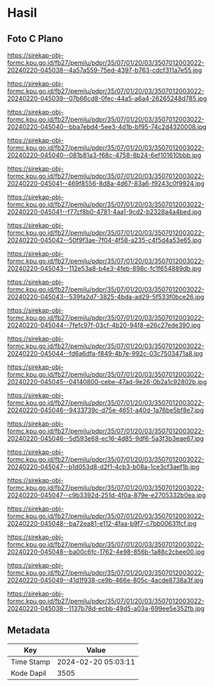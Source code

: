# Hasil

## Foto C Plano

https://sirekap-obj-formc.kpu.go.id/fb27/pemilu/pdpr/35/07/01/20/03/3507012003022-20240220-045038--4a57a559-75ed-4397-b763-cdcf311a7e55.jpg

https://sirekap-obj-formc.kpu.go.id/fb27/pemilu/pdpr/35/07/01/20/03/3507012003022-20240220-045039--07b66cd8-0fec-44a5-a6a4-26265248d785.jpg

https://sirekap-obj-formc.kpu.go.id/fb27/pemilu/pdpr/35/07/01/20/03/3507012003022-20240220-045040--bba7ebd4-5ee3-4d1b-bf95-74c2d4320008.jpg

https://sirekap-obj-formc.kpu.go.id/fb27/pemilu/pdpr/35/07/01/20/03/3507012003022-20240220-045040--081b81a3-f68c-4758-8b24-6ef101610bbb.jpg

https://sirekap-obj-formc.kpu.go.id/fb27/pemilu/pdpr/35/07/01/20/03/3507012003022-20240220-045041--469f8556-8d8a-4d67-83a6-f9243c0f9924.jpg

https://sirekap-obj-formc.kpu.go.id/fb27/pemilu/pdpr/35/07/01/20/03/3507012003022-20240220-045041--f77cf8b0-4781-4aa1-9cd2-b2328a4a4bed.jpg

https://sirekap-obj-formc.kpu.go.id/fb27/pemilu/pdpr/35/07/01/20/03/3507012003022-20240220-045042--50f9f3ae-7f04-4f58-a235-c4f5d4a53e65.jpg

https://sirekap-obj-formc.kpu.go.id/fb27/pemilu/pdpr/35/07/01/20/03/3507012003022-20240220-045043--112e53a8-b4e3-4feb-898c-fc1f654889db.jpg

https://sirekap-obj-formc.kpu.go.id/fb27/pemilu/pdpr/35/07/01/20/03/3507012003022-20240220-045043--539fa2d7-3825-4bda-ad29-5f533f0bce26.jpg

https://sirekap-obj-formc.kpu.go.id/fb27/pemilu/pdpr/35/07/01/20/03/3507012003022-20240220-045044--7fefc97f-03cf-4b20-94f8-e26c27ede390.jpg

https://sirekap-obj-formc.kpu.go.id/fb27/pemilu/pdpr/35/07/01/20/03/3507012003022-20240220-045044--fd6a6dfa-f849-4b7e-992c-03c7503471a8.jpg

https://sirekap-obj-formc.kpu.go.id/fb27/pemilu/pdpr/35/07/01/20/03/3507012003022-20240220-045045--04140800-cebe-47ad-9e26-0b2a1c92802b.jpg

https://sirekap-obj-formc.kpu.go.id/fb27/pemilu/pdpr/35/07/01/20/03/3507012003022-20240220-045046--9433739c-d75e-4651-a40d-1a76be5bf8e7.jpg

https://sirekap-obj-formc.kpu.go.id/fb27/pemilu/pdpr/35/07/01/20/03/3507012003022-20240220-045046--5d593e68-ec16-4d85-9df6-5a3f3b3eae67.jpg

https://sirekap-obj-formc.kpu.go.id/fb27/pemilu/pdpr/35/07/01/20/03/3507012003022-20240220-045047--b1d053d8-d2f1-4cb3-b08a-1ce3cf3aef1b.jpg

https://sirekap-obj-formc.kpu.go.id/fb27/pemilu/pdpr/35/07/01/20/03/3507012003022-20240220-045047--c9b3392d-251d-4f0a-879e-e2705332b0ea.jpg

https://sirekap-obj-formc.kpu.go.id/fb27/pemilu/pdpr/35/07/01/20/03/3507012003022-20240220-045048--ba72ea81-e112-4faa-b9f7-c7bb00631fcf.jpg

https://sirekap-obj-formc.kpu.go.id/fb27/pemilu/pdpr/35/07/01/20/03/3507012003022-20240220-045048--ba00c6fc-1762-4e98-856b-1a88c2cbee00.jpg

https://sirekap-obj-formc.kpu.go.id/fb27/pemilu/pdpr/35/07/01/20/03/3507012003022-20240220-045049--41d1f938-ce9b-466e-805c-4acde8738a3f.jpg

https://sirekap-obj-formc.kpu.go.id/fb27/pemilu/pdpr/35/07/01/20/03/3507012003022-20240220-045038--1137b78d-ecbb-49d5-a03a-699ee5e352fb.jpg


## Metadata

| Key        | Value               |
| ---------- | ------------------- |
| Time Stamp | 2024-02-20 05:03:11 |
| Kode Dapil | 3505                |



